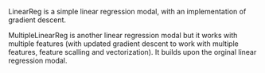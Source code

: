 LinearReg is a simple linear regression modal, with an implementation of gradient descent.

MultipleLinearReg is another linear regression modal but it works with multiple features (with updated gradient descent to work with multiple features, feature scalling and vectorization). It builds upon the orginal linear regression modal. 
